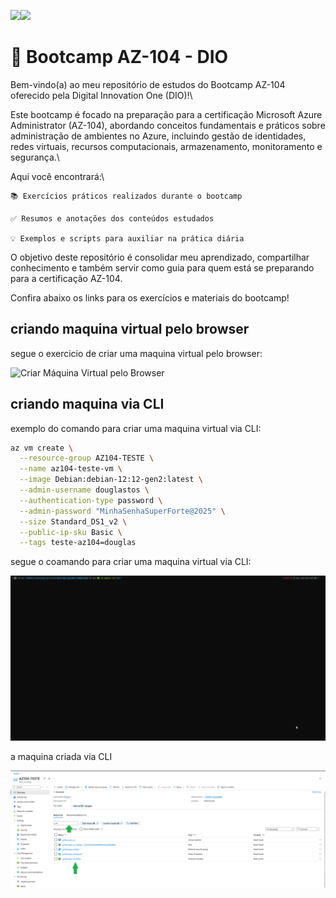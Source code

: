 <!-- markdownlint-disable MD033 -->
<!-- markdownlint-disable MD045 -->
<!-- markdownlint-disable MD041 -->

<img src="https://certadda.com/wp-content/uploads/2020/11/azure-104.png" width="200"/><img src="https://hermes.digitalinnovation.one/assets/diome/logo.svg" width="500"/>

# 🚀 Bootcamp AZ-104 - DIO

Bem-vindo(a) ao meu repositório de estudos do Bootcamp AZ-104 oferecido pela Digital Innovation One (DIO)!\

Este bootcamp é focado na preparação para a certificação Microsoft Azure Administrator (AZ-104), abordando conceitos fundamentais e práticos sobre administração de ambientes no Azure, incluindo gestão de identidades, redes virtuais, recursos computacionais, armazenamento, monitoramento e segurança.\

Aqui você encontrará:\

    📚 Exercícios práticos realizados durante o bootcamp

    ✅ Resumos e anotações dos conteúdos estudados

    💡 Exemplos e scripts para auxiliar na prática diária

O objetivo deste repositório é consolidar meu aprendizado, compartilhar conhecimento e também servir como guia para quem está se preparando para a certificação AZ-104.

Confira abaixo os links para os exercícios e materiais do bootcamp!


## criando maquina virtual pelo browser

segue o exercicio de criar uma maquina virtual pelo browser:

![Criar Máquina Virtual pelo Browser](img/vm-browser-1.gif)

## criando maquina via CLI

exemplo do comando para criar uma maquina virtual via CLI:

```bash
az vm create \
  --resource-group AZ104-TESTE \
  --name az104-teste-vm \
  --image Debian:debian-12:12-gen2:latest \
  --admin-username douglastos \
  --authentication-type password \
  --admin-password "MinhaSenhaSuperForte@2025" \
  --size Standard_DS1_v2 \
  --public-ip-sku Basic \
  --tags teste-az104=douglas
```

segue o coamando para criar uma maquina virtual via CLI:

![Criar Máquina CLI](img/vm-cli.gif)

a maquina criada via CLI

![Maquina Criada CLI](img/vm-cli-1.png)
